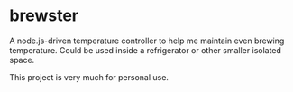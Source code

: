 # brewster
A node.js-driven temperature controller to help me maintain even brewing temperature.
Could be used inside a refrigerator or other smaller isolated space.

This project is very much for personal use.
